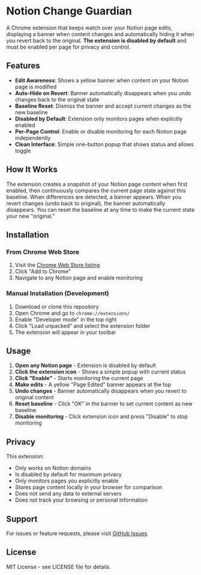 # Notion Change Guardian

A Chrome extension that keeps watch over your Notion page edits, displaying a banner when content changes and automatically hiding it when you revert back to the original. **The extension is disabled by default** and must be enabled per page for privacy and control.

## Features

- **Edit Awareness**: Shows a yellow banner when content on your Notion page is modified
- **Auto-Hide on Revert**: Banner automatically disappears when you undo changes back to the original state
- **Baseline Reset**: Dismiss the banner and accept current changes as the new baseline
- **Disabled by Default**: Extension only monitors pages when explicitly enabled
- **Per-Page Control**: Enable or disable monitoring for each Notion page independently
- **Clean Interface**: Simple one-button popup that shows status and allows toggle

## How It Works

The extension creates a snapshot of your Notion page content when first enabled, then continuously compares the current page state against this baseline. When differences are detected, a banner appears. When you revert changes (undo back to original), the banner automatically disappears. You can reset the baseline at any time to make the current state your new "original."

## Installation

### From Chrome Web Store
1. Visit the [Chrome Web Store listing](link-will-be-here)
2. Click "Add to Chrome"
3. Navigate to any Notion page and enable monitoring

### Manual Installation (Development)
1. Download or clone this repository
2. Open Chrome and go to `chrome://extensions/`
3. Enable "Developer mode" in the top right
4. Click "Load unpacked" and select the extension folder
5. The extension will appear in your toolbar

## Usage

1. **Open any Notion page** - Extension is disabled by default
2. **Click the extension icon** - Shows a simple popup with current status
3. **Click "Enable"** - Starts monitoring the current page
4. **Make edits** - A yellow "Page Edited" banner appears at the top
5. **Undo changes** - Banner automatically disappears when you revert to original content
6. **Reset baseline** - Click "OK" in the banner to set current content as new baseline
7. **Disable monitoring** - Click extension icon and press "Disable" to stop monitoring

## Privacy

This extension:
- Only works on Notion domains
- Is disabled by default for maximum privacy
- Only monitors pages you explicitly enable
- Stores page content locally in your browser for comparison
- Does not send any data to external servers
- Does not track your browsing or personal information

## Support

For issues or feature requests, please visit [GitHub Issues](https://github.com/saleemjaffer/notion-change-guardian/issues).

## License

MIT License - see LICENSE file for details. 